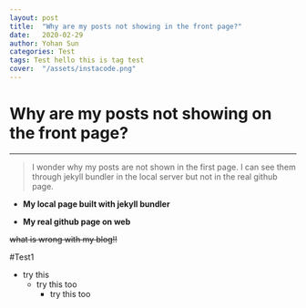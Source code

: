 ```yaml
---
layout: post
title:  "Why are my posts not showing in the front page?"
date:   2020-02-29
author: Yohan Sun
categories: Test
tags: Test hello this is tag test
cover:  "/assets/instacode.png"
---
```


# Why are my posts not showing on the front page?
---

> I wonder why my posts are not shown in the first page. I can see them  through jekyll bundler in the local server but not in the real github page.  

- **My local page built with jekyll bundler**


- **My real github page on web**

~~what is wrong with my blog!!~~ 

#Test1
* try this
  - try this too
    + try this too
